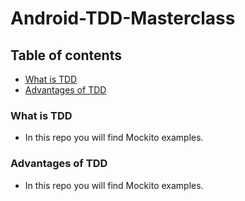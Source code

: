 # Android-TDD-Masterclass
## Table of contents
* [What is TDD](#What-is-TDD)
* [Advantages of TDD](#Advantages-of-TDD)


### What is TDD
* In this repo you will find Mockito examples.

### Advantages of TDD
* In this repo you will find Mockito examples.
